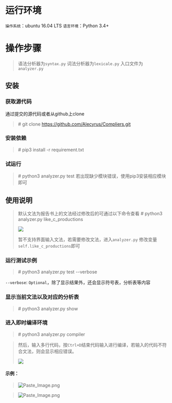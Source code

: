 # 运行环境
`操作系统`：ubuntu 16.04 LTS
`语言环境`：Python 3.4+

# 操作步骤
>语法分析器为`syntax.py`
词法分析器为`lexicale.py`
入口文件为`analyzer.py`

## 安装
### 获取源代码
通过提交的源代码或者从github上clone
> \# git clone https://github.com/Alecyrus/Compliers.git

### 安装依赖
> \# pip3 install -r requirement.txt

### 试运行
> \# python3 analyzer.py test
若出现缺少模块错误，使用pip3安装相应模块即可

## 使用说明
> 默认文法为报告书上的文法经过修改后的可通过以下命令查看
> \# python3 analyzer.py like_c_productions
>
>![](http://upload-images.jianshu.io/upload_images/1113810-20bfc03113c47c0d.png?imageMogr2/auto-orient/strip%7CimageView2/2/w/1240)
>
>暂不支持界面输入文法，若需要修改文法，进入`analyzer.py` 修改变量`self.like_c_productions`即可

### 运行测试示例
> \# python3 analyzer.py test --verbose


`--verbose`: `Optional`，除了显示结果外，还会显示符号表，分析表等内容

### 显示当前文法以及对应的分析表
> \# python3 analyzer.py show


### 进入即时编译环境
> \# python3 analyzer.py compiler

>然后，输入多行代码，按`Ctrl+D`结束代码输入进行编译，若输入的代码不符合文法，则会显示相应错误。
>
>![](http://upload-images.jianshu.io/upload_images/1113810-1d7d6a31e0cf3137.png?imageMogr2/auto-orient/strip%7CimageView2/2/w/1240)

#### 示例：

>![Paste_Image.png](http://upload-images.jianshu.io/upload_images/1113810-4c5cd9aa2c6ccb7e.png?imageMogr2/auto-orient/strip%7CimageView2/2/w/1240)

>![Paste_Image.png](http://upload-images.jianshu.io/upload_images/1113810-dabb42b903c37764.png?imageMogr2/auto-orient/strip%7CimageView2/2/w/1240)





